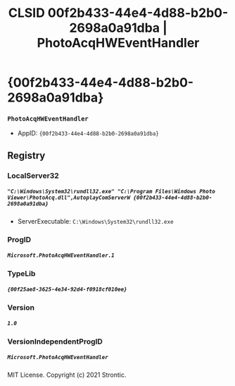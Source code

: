 ﻿---
title: "CLSID 00f2b433-44e4-4d88-b2b0-2698a0a91dba | PhotoAcqHWEventHandler"
excerpt: What is COM-Object CLSID 00f2b433-44e4-4d88-b2b0-2698a0a91dba?
---

# {00f2b433-44e4-4d88-b2b0-2698a0a91dba}

### `PhotoAcqHWEventHandler`
* AppID: `{00f2b433-44e4-4d88-b2b0-2698a0a91dba}`

## Registry


### LocalServer32

##### `"C:\Windows\System32\rundll32.exe" "C:\Program Files\Windows Photo Viewer\PhotoAcq.dll",AutoplayComServerW {00f2b433-44e4-4d88-b2b0-2698a0a91dba}`
* ServerExecutable: `C:\Windows\System32\rundll32.exe`

### ProgID

##### `Microsoft.PhotoAcqHWEventHandler.1`

### TypeLib

##### `{00f25ae8-3625-4e34-92d4-f0918cf010ee}`

### Version

##### `1.0`

### VersionIndependentProgID

##### `Microsoft.PhotoAcqHWEventHandler`

MIT License. Copyright (c) 2021 Strontic.


